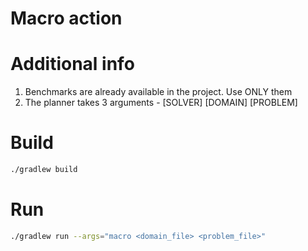 # Macro action

# Additional info

1. Benchmarks are already available in the project. Use ONLY them
2. The planner takes 3 arguments - [SOLVER] [DOMAIN] [PROBLEM]

# Build

```bash
./gradlew build
```

# Run 

```bash
./gradlew run --args="macro <domain_file> <problem_file>"
```